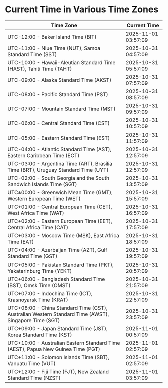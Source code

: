 # Current Time in Various Time Zones

| Time Zone | Current Time |
|-----------|--------------|
| UTC-12:00 - Baker Island Time (BIT) | 2025-11-01 03:57:09 |
| UTC-11:00 - Niue Time (NUT), Samoa Standard Time (SST) | 2025-10-31 04:57:09 |
| UTC-10:00 - Hawaii-Aleutian Standard Time (HAST), Tahiti Time (TAHT) | 2025-10-31 05:57:09 |
| UTC-09:00 - Alaska Standard Time (AKST) | 2025-10-31 07:57:09 |
| UTC-08:00 - Pacific Standard Time (PST) | 2025-10-31 08:57:09 |
| UTC-07:00 - Mountain Standard Time (MST) | 2025-10-31 09:57:09 |
| UTC-06:00 - Central Standard Time (CST) | 2025-10-31 10:57:09 |
| UTC-05:00 - Eastern Standard Time (EST) | 2025-10-31 11:57:09 |
| UTC-04:00 - Atlantic Standard Time (AST), Eastern Caribbean Time (ECT) | 2025-10-31 12:57:09 |
| UTC-03:00 - Argentina Time (ART), Brasília Time (BRT), Uruguay Standard Time (UYT) | 2025-10-31 12:57:09 |
| UTC-02:00 - South Georgia and the South Sandwich Islands Time (SGT) | 2025-10-31 13:57:09 |
| UTC±00:00 - Greenwich Mean Time (GMT), Western European Time (WET) | 2025-10-31 15:57:09 |
| UTC+01:00 - Central European Time (CET), West Africa Time (WAT) | 2025-10-31 16:57:09 |
| UTC+02:00 - Eastern European Time (EET), Central Africa Time (CAT) | 2025-10-31 17:57:09 |
| UTC+03:00 - Moscow Time (MSK), East Africa Time (EAT) | 2025-10-31 18:57:09 |
| UTC+04:00 - Azerbaijan Time (AZT), Gulf Standard Time (GST) | 2025-10-31 19:57:09 |
| UTC+05:00 - Pakistan Standard Time (PKT), Yekaterinburg Time (YEKT) | 2025-10-31 20:57:09 |
| UTC+06:00 - Bangladesh Standard Time (BST), Omsk Time (OMST) | 2025-10-31 21:57:09 |
| UTC+07:00 - Indochina Time (ICT), Krasnoyarsk Time (KRAT) | 2025-10-31 22:57:09 |
| UTC+08:00 - China Standard Time (CST), Australian Western Standard Time (AWST), Singapore Time (SGT) | 2025-10-31 23:57:09 |
| UTC+09:00 - Japan Standard Time (JST), Korea Standard Time (KST) | 2025-11-01 00:57:09 |
| UTC+10:00 - Australian Eastern Standard Time (AEST), Papua New Guinea Time (PGT) | 2025-11-01 02:57:09 |
| UTC+11:00 - Solomon Islands Time (SBT), Vanuatu Time (VUT) | 2025-11-01 02:57:09 |
| UTC+12:00 - Fiji Time (FJT), New Zealand Standard Time (NZST) | 2025-11-01 03:57:09 |
